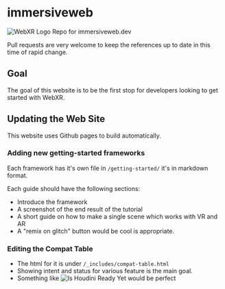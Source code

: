 # immersiveweb

![WebXR Logo](https://immersiveweb.dev/webxr-logo.svg)
Repo for immersiveweb.dev

Pull requests are very welcome to keep the references up to date in this time of rapid change.

## Goal

The goal of this website is to be the first stop for developers looking to get started with WebXR.

## Updating the Web Site

This website uses Github pages to build automatically.

### Adding new getting-started frameworks

Each framework has it's own file in `/getting-started/` it's in markdown format.

Each guide should have the following sections:

* Introduce the framework
* A screenshot of the end result of the tutorial
* A short guide on how to make a single scene which works with VR and AR
* A "remix on glitch" button would be cool is appropriate.

### Editing the Compat Table

* The html for it is under `/_includes/compat-table.html`
* Showing intent and status for various feature is the main goal.
* Something like ![Is Houdini Ready Yet](https://ishoudinireadyyet.com/) would be perfect 
